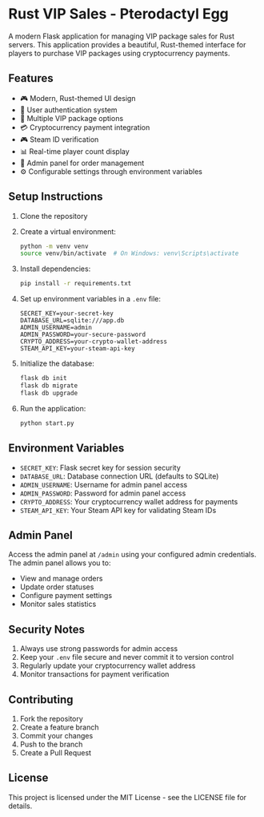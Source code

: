# Rust VIP Sales - Pterodactyl Egg

A modern Flask application for managing VIP package sales for Rust servers. This application provides a beautiful, Rust-themed interface for players to purchase VIP packages using cryptocurrency payments.

## Features

- 🎮 Modern, Rust-themed UI design
- 👤 User authentication system
- 🛒 Multiple VIP package options
- 💳 Cryptocurrency payment integration
- 🎮 Steam ID verification
- 📊 Real-time player count display
- 👑 Admin panel for order management
- ⚙️ Configurable settings through environment variables

## Setup Instructions

1. Clone the repository
2. Create a virtual environment:
   ```bash
   python -m venv venv
   source venv/bin/activate  # On Windows: venv\Scripts\activate
   ```

3. Install dependencies:
   ```bash
   pip install -r requirements.txt
   ```

4. Set up environment variables in a `.env` file:
   ```
   SECRET_KEY=your-secret-key
   DATABASE_URL=sqlite:///app.db
   ADMIN_USERNAME=admin
   ADMIN_PASSWORD=your-secure-password
   CRYPTO_ADDRESS=your-crypto-wallet-address
   STEAM_API_KEY=your-steam-api-key
   ```

5. Initialize the database:
   ```bash
   flask db init
   flask db migrate
   flask db upgrade
   ```

6. Run the application:
   ```bash
   python start.py
   ```

## Environment Variables

- `SECRET_KEY`: Flask secret key for session security
- `DATABASE_URL`: Database connection URL (defaults to SQLite)
- `ADMIN_USERNAME`: Username for admin panel access
- `ADMIN_PASSWORD`: Password for admin panel access
- `CRYPTO_ADDRESS`: Your cryptocurrency wallet address for payments
- `STEAM_API_KEY`: Your Steam API key for validating Steam IDs

## Admin Panel

Access the admin panel at `/admin` using your configured admin credentials. The admin panel allows you to:

- View and manage orders
- Update order statuses
- Configure payment settings
- Monitor sales statistics

## Security Notes

1. Always use strong passwords for admin access
2. Keep your `.env` file secure and never commit it to version control
3. Regularly update your cryptocurrency wallet address
4. Monitor transactions for payment verification

## Contributing

1. Fork the repository
2. Create a feature branch
3. Commit your changes
4. Push to the branch
5. Create a Pull Request

## License

This project is licensed under the MIT License - see the LICENSE file for details. 